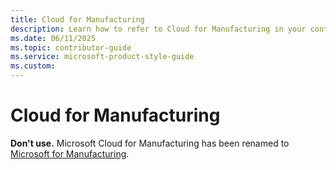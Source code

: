 ```yaml
---
title: Cloud for Manufacturing
description: Learn how to refer to Cloud for Manufacturing in your content.
ms.date: 06/11/2025
ms.topic: contributor-guide
ms.service: microsoft-product-style-guide
ms.custom:
---
```



# Cloud for Manufacturing

**Don't use.** Microsoft Cloud for Manufacturing has been renamed to [Microsoft for Manufacturing](~/a_z_names_terms/m/microsoft-industry-offerings/microsoft-for-manufacturing.md).
